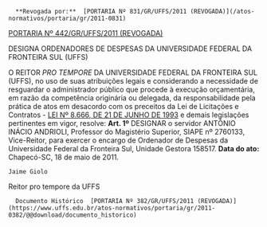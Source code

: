       **Revogada por:**  [PORTARIA Nº 831/GR/UFFS/2011 (REVOGADA)](/atos-normativos/portaria/gr/2011-0831) 

  [PORTARIA Nº 442/GR/UFFS/2011 (REVOGADA)](/atos-normativos/portaria/gr/2011-0442) 

   DESIGNA ORDENADORES DE DESPESAS DA UNIVERSIDADE FEDERAL DA FRONTEIRA SUL (UFFS)  

 O REITOR *PRO TEMPORE*  DA UNIVERSIDADE FEDERAL DA FRONTEIRA SUL (UFFS), no uso de suas atribuições legais e considerando a necessidade de resguardar o administrador público que procede à execução orçamentária, em razão da competência originária ou delegada, da responsabilidade pela prática de atos em desacordo com os preceitos da Lei de Licitações e Contratos - [LEI Nº 8.666, DE 21 DE JUNHO DE 1993](http://www.planalto.gov.br/ccivil_03/LEIS/L8666cons.htm) e demais legislações pertinentes em vigor, resolve:   **Art. 1º**  DESIGNAR o servidor ANTÔNIO INÁCIO ANDRIOLI, Professor do Magistério Superior, SIAPE nº 2760133, Vice-Reitor, para exercer o encargo de Ordenador de Despesas da Universidade Federal da Fronteira Sul, Unidade Gestora 158517.        **Data do ato:** Chapecó-SC, 18 de maio de 2011.   
 

    Jaime Giolo    
 Reitor pro tempore da UFFS 

      Documento Histórico  [PORTARIA Nº 382/GR/UFFS/2011 (REVOGADA)](https://www.uffs.edu.br/atos-normativos/portaria/gr/2011-0382/@@download/documento_historico)     
      